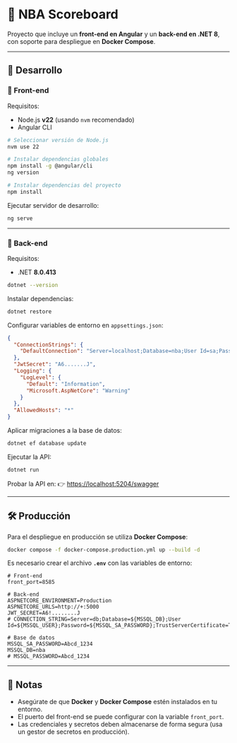 # 🏀 NBA Scoreboard

Proyecto que incluye un **front-end en Angular** y un **back-end en .NET 8**, con soporte para despliegue en **Docker Compose**.

---

## 🚀 Desarrollo

### 🔹 Front-end

Requisitos:
- Node.js **v22** (usando `nvm` recomendado)
- Angular CLI

```bash
# Seleccionar versión de Node.js
nvm use 22

# Instalar dependencias globales
npm install -g @angular/cli
ng version

# Instalar dependencias del proyecto
npm install
```

Ejecutar servidor de desarrollo:

```bash
ng serve
```

---

### 🔹 Back-end

Requisitos:
- .NET **8.0.413**

```bash
dotnet --version
```

Instalar dependencias:

```bash
dotnet restore
```

Configurar variables de entorno en `appsettings.json`:

```json
{
  "ConnectionStrings": {
    "DefaultConnection": "Server=localhost;Database=nba;User Id=sa;Password=Abcd_1234;TrustServerCertificate=True;"
  },
  "JwtSecret": "A6.......J",
  "Logging": {
    "LogLevel": {
      "Default": "Information",
      "Microsoft.AspNetCore": "Warning"
    }
  },
  "AllowedHosts": "*"
}
```

Aplicar migraciones a la base de datos:

```bash
dotnet ef database update
```

Ejecutar la API:

```bash
dotnet run
```

Probar la API en: 👉 [https://localhost:5204/swagger](https://localhost:5204/swagger)

---

## 🛠️ Producción

Para el despliegue en producción se utiliza **Docker Compose**:

```bash
docker compose -f docker-compose.production.yml up --build -d
```

Es necesario crear el archivo **`.env`** con las variables de entorno:

```env
# Front-end
front_port=8585

# Back-end
ASPNETCORE_ENVIRONMENT=Production
ASPNETCORE_URLS=http://+:5000
JWT_SECRET=A6!........J
# CONNECTION_STRING=Server=db;Database=${MSSQL_DB};User Id=${MSSQL_USER};Password=${MSSQL_SA_PASSWORD};TrustServerCertificate=True;

# Base de datos
MSSQL_SA_PASSWORD=Abcd_1234
MSSQL_DB=nba
# MSSQL_PASSWORD=Abcd_1234
```

---

## 📌 Notas
- Asegúrate de que **Docker** y **Docker Compose** estén instalados en tu entorno.
- El puerto del front-end se puede configurar con la variable `front_port`.
- Las credenciales y secretos deben almacenarse de forma segura (usa un gestor de secretos en producción).
